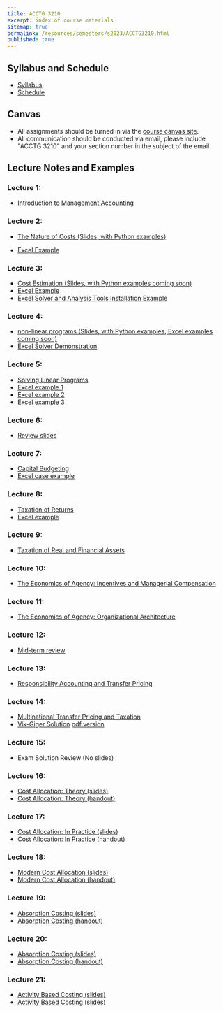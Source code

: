 ```yaml
---
title: ACCTG 3210
excerpt: index of course materials
sitemap: true
permalink: /resources/semesters/s2023/ACCTG3210.html
published: true
---
```


## Syllabus and Schedule
- [Syllabus](/resources/semesters/s2023/ACCTG3210Syl.html)
- [Schedule](https://arthurhowardmorris.github.io/resources/semesters/s2023/ACCTG3210Syl.html#course-schedule-and-outline)

## Canvas
- All assignments should be turned in via the [course canvas
  site](https://canvas.ust.hk/courses/49422).
- All communication should be conducted via email, please include "ACCTG 3210"
  and your section number in the subject of the email.

## Lecture Notes and Examples

### Lecture 1:
- [Introduction to Management Accounting](https://arthurhowardmorris.github.io/assets/slides/acct3210/S1/Lecture1SlidesIntroductiontoMA.slides.html)

### Lecture 2:
- [The Nature of Costs (Slides, with Python examples)](https://arthurhowardmorris.github.io/assets/slides/acct3210/S2/Session2Slides.slides.html)

- [Excel Example](https://arthurhowardmorris.github.io/assets/slides/acct3210/S2/Problem1.xlsx)

### Lecture 3:
- [Cost Estimation (Slides, with Python examples coming soon)](https://arthurhowardmorris.github.io/assets/slides/acct3210/S3/Lecture3CostEstimation.slides.html)
- [Excel Example](https://arthurhowardmorris.github.io/assets/slides/acct3210/S3/Problem2and3.xlsx)
- [Excel Solver and Analysis Tools Installation Example](https://hkust.zoom.us/rec/share/2bX3L8TR7rQHv5i2tlN5u_0EP8tl0CrQfYItO4Thdk9TIfkjxMWf1ldBVLOuLE2P.iB1DdV8CGtjnb9_0)

### Lecture 4:
- [non-linear programs (Slides, with Python examples, Excel examples coming soon)](https://arthurhowardmorris.github.io/assets/slides/acct3210/S4/lecture4nonlinearProgramming.slides.html)
- [Excel Solver Demonstration](https://hkust.zoom.us/rec/share/0kfVech3XIM3LrbITX5BgzFTXfEow7gP-oT3_k7vqGlaoxeXq16qU0eHhAztEdF4.G0j5f4qoTikniL6l)

### Lecture 5:
- [Solving Linear Programs](https://arthurhowardmorris.github.io/assets/slides/acct3210/S5/SolvingLPs.slides.html)
- [Excel example 1](https://arthurhowardmorris.github.io/assets/slides/acct3210/S5/E1.xlsx)
- [Excel example 2](https://arthurhowardmorris.github.io/assets/slides/acct3210/S5/E2.xlsx)
- [Excel example 3](https://arthurhowardmorris.github.io/assets/slides/acct3210/S5/E3.xlsx)

### Lecture 6:
- [Review slides](https://arthurhowardmorris.github.io/assets/slides/acct3210/S6/reviewnotes.slides.html)

### Lecture 7:
- [Capital Budgeting ](https://arthurhowardmorris.github.io/assets/slides/acct3210/S7/lecture7capitalbudgeting.slides.html)
- [Excel case example](https://arthurhowardmorris.github.io/assets/slides/acct3210/S7/case.xlsx)

### Lecture 8:
- [Taxation of Returns ](https://arthurhowardmorris.github.io/assets/slides/acct3210/S8/lecture8taxes.slides.html)
- [Excel example](https://arthurhowardmorris.github.io/assets/slides/acct3210/S8/AlternativeSavingsVehiclesCalc.xlsx)
<!-- https://arthurhowardmorris.github.io/assets/slides/acct3210/S1/Lecture1SlidesIntroductiontoMA.slides.html -->
<!-- https://arthurhowardmorris.github.io/assets/slides/HKJF_slides/MMSW_hkjfc.slides.html -->
<!-- https://arthurhowardmorris.github.io/resources/semesters/s2023/S1/Lecture1SlidesIntroductiontoMA.nslides.html -->

### Lecture 9:
- [Taxation of Real and Financial Assets](https://arthurhowardmorris.github.io/assets/slides/acct3210/S9/session9realvsfinan.slides.html)

### Lecture 10:
- [The Economics of Agency: Incentives and Managerial Compensation](https://arthurhowardmorris.github.io/assets/slides/acct3210/S10/session10incentives.slides.html)

### Lecture 11:
- [The Economics of Agency: Organizational Architecture](https://arthurhowardmorris.github.io/assets/slides/acct3210/S11/MoreIncentives.slides.html)

### Lecture 12:
- [Mid-term review](https://arthurhowardmorris.github.io/assets/slides/acct3210/S12/review.slides.html)

### Lecture 13:
- [Responsibility Accounting and Transfer Pricing](https://arthurhowardmorris.github.io/assets/slides/acct3210/S13/transferpricing.slides.html)

### Lecture 14:
- [Multinational Transfer Pricing and Taxation](https://arthurhowardmorris.github.io/assets/slides/acct3210/S14/vik_slides.html)
- [Vik-Giger Solution](https://arthurhowardmorris.github.io/assets/slides/acct3210/S14/vik_solution_slides.html) 
[pdf version](https://arthurhowardmorris.github.io/assets/slides/acct3210/S14/vik_solution_slides_handouts.pdf)

### Lecture 15:
- Exam Solution Review (No slides)

### Lecture 16:
- [Cost Allocation: Theory (slides)](https://arthurhowardmorris.github.io/assets/slides/acct3210/S16/costallocation1_slides.html)
- [Cost Allocation: Theory (handout)](https://arthurhowardmorris.github.io/assets/slides/acct3210/S16/costallocation1_slides_handouts.pdf)

### Lecture 17:
- [Cost Allocation: In Practice (slides)](https://arthurhowardmorris.github.io/assets/slides/acct3210/S17/costallocation2_slides.html)
- [Cost Allocation: In Practice (handout)](https://arthurhowardmorris.github.io/assets/slides/acct3210/S17/costallocation2_slides_handouts.pdf)

### Lecture 18:
- [Modern Cost Allocation (slides)](https://arthurhowardmorris.github.io/assets/slides/acct3210/S18/costallocation3_slides.html)
- [Modern Cost Allocation (handout)](https://arthurhowardmorris.github.io/assets/slides/acct3210/S18/costallocation3_slides_handouts.pdf)

### Lecture 19:
- [Absorption Costing (slides)](https://arthurhowardmorris.github.io/assets/slides/acct3210/S19/problems.html)
- [Absorption Costing (handout)](https://arthurhowardmorris.github.io/assets/slides/acct3210/S19/problems_handouts.pdf)

### Lecture 20:
- [Absorption Costing (slides)](https://arthurhowardmorris.github.io/assets/slides/acct3210/S20/problems.html)
- [Absorption Costing (handout)](https://arthurhowardmorris.github.io/assets/slides/acct3210/S20/problems_handouts.pdf)

### Lecture 21:
- [Activity Based Costing (slides)](https://arthurhowardmorris.github.io/assets/slides/acct3210/S21/slides.html)
- [Activity Based Costing (slides)](https://arthurhowardmorris.github.io/assets/slides/acct3210/S21/slides_handouts.pdf)
